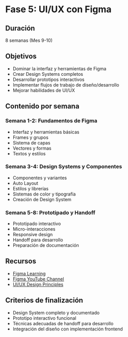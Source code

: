 # Fase 5: UI/UX con Figma

## Duración
8 semanas (Mes 9-10)

## Objetivos
- Dominar la interfaz y herramientas de Figma
- Crear Design Systems completos
- Desarrollar prototipos interactivos
- Implementar flujos de trabajo de diseño/desarrollo
- Mejorar habilidades de UI/UX

## Contenido por semana

### Semana 1-2: Fundamentos de Figma
- Interfaz y herramientas básicas
- Frames y grupos
- Sistema de capas
- Vectores y formas
- Textos y estilos

### Semana 3-4: Design Systems y Componentes
- Componentes y variantes
- Auto Layout
- Estilos y librerías
- Sistemas de color y tipografía
- Creación de Design System

### Semana 5-8: Prototipado y Handoff
- Prototipado interactivo
- Micro-interacciones
- Responsive design
- Handoff para desarrollo
- Preparación de documentación

## Recursos
- [Figma Learning](https://help.figma.com/hc/en-us/categories/360002051613-Getting-Started)
- [Figma YouTube Channel](https://www.youtube.com/c/Figmadesign/videos)
- [UI/UX Design Principles](https://www.nngroup.com/articles/)

## Criterios de finalización
- Design System completo y documentado
- Prototipo interactivo funcional
- Técnicas adecuadas de handoff para desarrollo
- Integración del diseño con implementación frontend